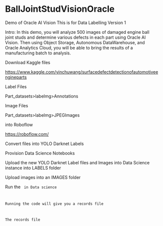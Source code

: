 # BallJointStudVisionOracle
Demo of Oracle AI Vision
This is for Data Labelling Version 1 

Intro: In this demo, you will analyze 500 images of damaged engine ball joint studs and determine various defects in each part using Oracle AI Vision. Then using Object Storage, Autonomous DataWarehouse, and Oracle Analytics Cloud, you will be able to bring the results of a manufacturing batch to analysis. 

Download Kaggle files  

https://www.kaggle.com/yinchuwang/surfacedefectdetectionofautomotiveengineparts 

Label Files 

Part_datasets>labelmg>Annotations 

Image Files 

Part_datasets>labelmg>JPEGImages 

into Roboflow 

https://roboflow.com/ 

Convert files into YOLO Darknet Labels 

Provision Data Science Notebooks 

Upload the new YOLO Darknet Label files and Images into Data Science instance into LABELS folder 

Upload images into an IMAGES folder 

Run the <code> in Data science 

Running the code will give you a records file 

The records file 

 
